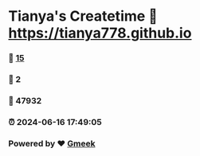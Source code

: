 # Tianya's Createtime :link: https://tianya778.github.io 
### :page_facing_up: [15](https://tianya778.github.io/tag.html) 
### :speech_balloon: 2 
### :hibiscus: 47932 
### :alarm_clock: 2024-06-16 17:49:05 
### Powered by :heart: [Gmeek](https://github.com/Meekdai/Gmeek)
